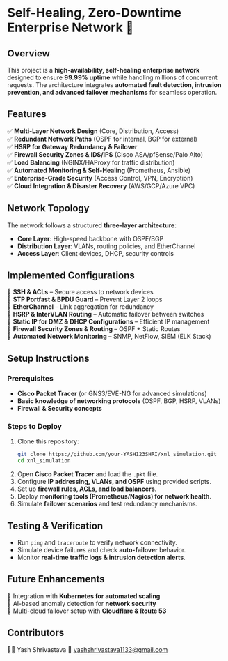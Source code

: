 # **Self-Healing, Zero-Downtime Enterprise Network 🚀**  

## **Overview**  
This project is a **high-availability, self-healing enterprise network** designed to ensure **99.99% uptime** while handling millions of concurrent requests. The architecture integrates **automated fault detection, intrusion prevention, and advanced failover mechanisms** for seamless operation.  

## **Features**  
✅ **Multi-Layer Network Design** (Core, Distribution, Access)  
✅ **Redundant Network Paths** (OSPF for internal, BGP for external)  
✅ **HSRP for Gateway Redundancy & Failover**  
✅ **Firewall Security Zones & IDS/IPS** (Cisco ASA/pfSense/Palo Alto)  
✅ **Load Balancing** (NGINX/HAProxy for traffic distribution)  
✅ **Automated Monitoring & Self-Healing** (Prometheus, Ansible)  
✅ **Enterprise-Grade Security** (Access Control, VPN, Encryption)  
✅ **Cloud Integration & Disaster Recovery** (AWS/GCP/Azure VPC)  

## **Network Topology**  
The network follows a structured **three-layer architecture**:  
- **Core Layer**: High-speed backbone with OSPF/BGP  
- **Distribution Layer**: VLANs, routing policies, and EtherChannel  
- **Access Layer**: Client devices, DHCP, security controls  

## **Implemented Configurations**  
📌 **SSH & ACLs** – Secure access to network devices  
📌 **STP Portfast & BPDU Guard** – Prevent Layer 2 loops  
📌 **EtherChannel** – Link aggregation for redundancy  
📌 **HSRP & InterVLAN Routing** – Automatic failover between switches  
📌 **Static IP for DMZ & DHCP Configurations** – Efficient IP management  
📌 **Firewall Security Zones & Routing** – OSPF + Static Routes  
📌 **Automated Network Monitoring** – SNMP, NetFlow, SIEM (ELK Stack)  

## **Setup Instructions**  
### **Prerequisites**  
- **Cisco Packet Tracer** (or GNS3/EVE-NG for advanced simulations)  
- **Basic knowledge of networking protocols** (OSPF, BGP, HSRP, VLANs)  
- **Firewall & Security concepts**  

### **Steps to Deploy**  
1. Clone this repository:  
   ```bash
   git clone https://github.com/your-YASH123SHRI/xnl_simulation.git
   cd xnl_simulation
   ```
2. Open **Cisco Packet Tracer** and load the `.pkt` file.  
3. Configure **IP addressing, VLANs, and OSPF** using provided scripts.  
4. Set up **firewall rules, ACLs, and load balancers**.  
5. Deploy **monitoring tools (Prometheus/Nagios) for network health**.  
6. Simulate **failover scenarios** and test redundancy mechanisms.  

## **Testing & Verification**  
- Run `ping` and `traceroute` to verify network connectivity.  
- Simulate device failures and check **auto-failover** behavior.  
- Monitor **real-time traffic logs & intrusion detection alerts**.  

## **Future Enhancements**  
🔹 Integration with **Kubernetes for automated scaling**  
🔹 AI-based anomaly detection for **network security**  
🔹 Multi-cloud failover setup with **Cloudflare & Route 53**  

## **Contributors**  
👨‍💻 Yash Shrivastava 
📧 yashshrivastava1133@gmail.com  

